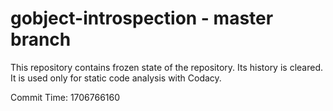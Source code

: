 # gobject-introspection - master branch

This repository contains frozen state of the repository.
Its history is cleared. It is used only for static code
analysis with Codacy.

Commit Time: 1706766160